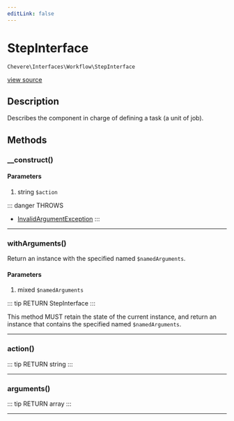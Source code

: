 ```yaml
---
editLink: false
---
```


# StepInterface

`Chevere\Interfaces\Workflow\StepInterface`

[view source](https://github.com/chevere/chevere/blob/master/src/Chevere/Interfaces/Workflow/StepInterface.php)

## Description

Describes the component in charge of defining a task (a unit of job).

## Methods

### __construct()

#### Parameters

1. string `$action`

::: danger THROWS
- [InvalidArgumentException](../../Exceptions/Core/InvalidArgumentException.md) 
:::

---

### withArguments()

Return an instance with the specified named `$namedArguments`.

#### Parameters

1. mixed `$namedArguments`

::: tip RETURN
StepInterface
:::

This method MUST retain the state of the current instance, and return
an instance that contains the specified named `$namedArguments`.

---

### action()

::: tip RETURN
string
:::

---

### arguments()

::: tip RETURN
array
:::

---
